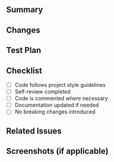 ## Summary
<!-- Provide a brief summary of the changes -->

## Changes
<!-- List the specific changes made -->

## Test Plan
<!-- Describe how you tested these changes -->

## Checklist
- [ ] Code follows project style guidelines
- [ ] Self-review completed
- [ ] Code is commented where necessary
- [ ] Documentation updated if needed
- [ ] No breaking changes introduced

## Related Issues
<!-- Link any related issues here -->

## Screenshots (if applicable)
<!-- Add screenshots for UI changes -->